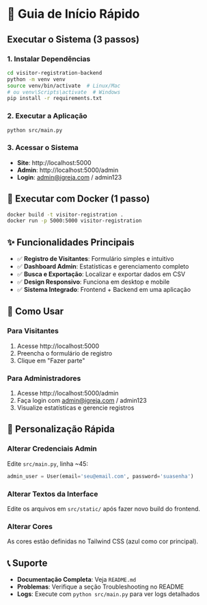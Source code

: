 # 🚀 Guia de Início Rápido

## Executar o Sistema (3 passos)

### 1. Instalar Dependências
```bash
cd visitor-registration-backend
python -m venv venv
source venv/bin/activate  # Linux/Mac
# ou venv\Scripts\activate  # Windows
pip install -r requirements.txt
```

### 2. Executar a Aplicação
```bash
python src/main.py
```

### 3. Acessar o Sistema
- **Site**: http://localhost:5000
- **Admin**: http://localhost:5000/admin
- **Login**: admin@igreja.com / admin123

## 🐳 Executar com Docker (1 passo)

```bash
docker build -t visitor-registration .
docker run -p 5000:5000 visitor-registration
```

## ✨ Funcionalidades Principais

- ✅ **Registro de Visitantes**: Formulário simples e intuitivo
- ✅ **Dashboard Admin**: Estatísticas e gerenciamento completo
- ✅ **Busca e Exportação**: Localizar e exportar dados em CSV
- ✅ **Design Responsivo**: Funciona em desktop e mobile
- ✅ **Sistema Integrado**: Frontend + Backend em uma aplicação

## 📱 Como Usar

### Para Visitantes
1. Acesse http://localhost:5000
2. Preencha o formulário de registro
3. Clique em "Fazer parte"

### Para Administradores
1. Acesse http://localhost:5000/admin
2. Faça login com admin@igreja.com / admin123
3. Visualize estatísticas e gerencie registros

## 🔧 Personalização Rápida

### Alterar Credenciais Admin
Edite `src/main.py`, linha ~45:
```python
admin_user = User(email='seu@email.com', password='suasenha')
```

### Alterar Textos da Interface
Edite os arquivos em `src/static/` após fazer novo build do frontend.

### Alterar Cores
As cores estão definidas no Tailwind CSS (azul como cor principal).

## 📞 Suporte

- **Documentação Completa**: Veja `README.md`
- **Problemas**: Verifique a seção Troubleshooting no README
- **Logs**: Execute com `python src/main.py` para ver logs detalhados

